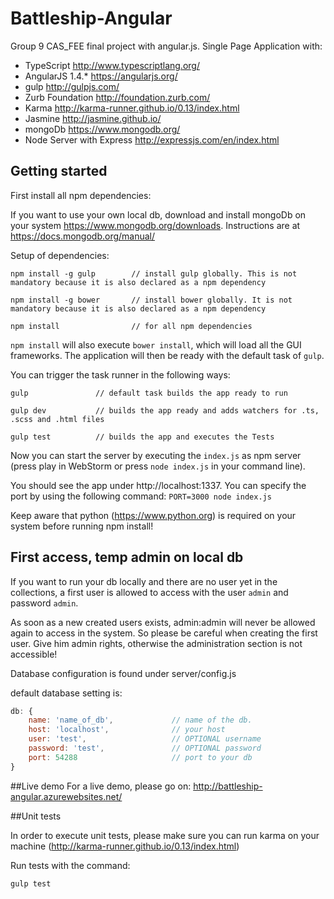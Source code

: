 # Battleship-Angular
Group 9 CAS_FEE final project with angular.js. Single Page Application with:

- TypeScript http://www.typescriptlang.org/
- AngularJS 1.4.* https://angularjs.org/
- gulp http://gulpjs.com/
- Zurb Foundation http://foundation.zurb.com/
- Karma http://karma-runner.github.io/0.13/index.html
- Jasmine http://jasmine.github.io/
- mongoDb https://www.mongodb.org/
- Node Server with Express http://expressjs.com/en/index.html


## Getting started

First install all npm dependencies:

If you want to use your own local db, download and install mongoDb on your system  https://www.mongodb.org/downloads. Instructions are at https://docs.mongodb.org/manual/

Setup of dependencies:

`npm install -g gulp        // install gulp globally. This is not mandatory because it is also declared as a npm dependency`

`npm install -g bower       // install bower globally. It is not mandatory because it is also declared as a npm dependency`

`npm install                // for all npm dependencies`

`npm install` will also execute `bower install`, which will load all the GUI frameworks. The application will then be ready with the default task of `gulp`.
   
You can trigger the task runner in the following ways:

`gulp               // default task builds the app ready to run`

`gulp dev           // builds the app ready and adds watchers for .ts, .scss and .html files`

`gulp test          // builds the app and executes the Tests`

Now you can start the server by executing the `index.js` as npm server (press play in WebStorm or press `node index.js` in your command line).

You should see the app under http://localhost:1337. You can specify the port by using the following command: `PORT=3000 node index.js`

Keep aware that python (https://www.python.org) is required on your system before running npm install!


## First access, temp admin on local db

If you want to run your db locally and there are no user yet in the collections, a first user is allowed to access with the user `admin` and password `admin`. 

As soon as a new created users exists, admin:admin will never be allowed again to access in the system. So please be
careful when creating the first user. Give him admin rights, otherwise the administration section is not accessible!

Database configuration is found under server/config.js

default database setting is: 

```javascript
db: {
    name: 'name_of_db',             // name of the db. 
    host: 'localhost',              // your host
    user: 'test',                   // OPTIONAL username
    password: 'test',               // OPTIONAL password
    port: 54288                     // port to your db
}
```

##Live demo
For a live demo, please go on: http://battleship-angular.azurewebsites.net/ 


##Unit tests

In order to execute unit tests, please make sure you can run karma on your machine (http://karma-runner.github.io/0.13/index.html)

Run tests with the command:

`gulp test`